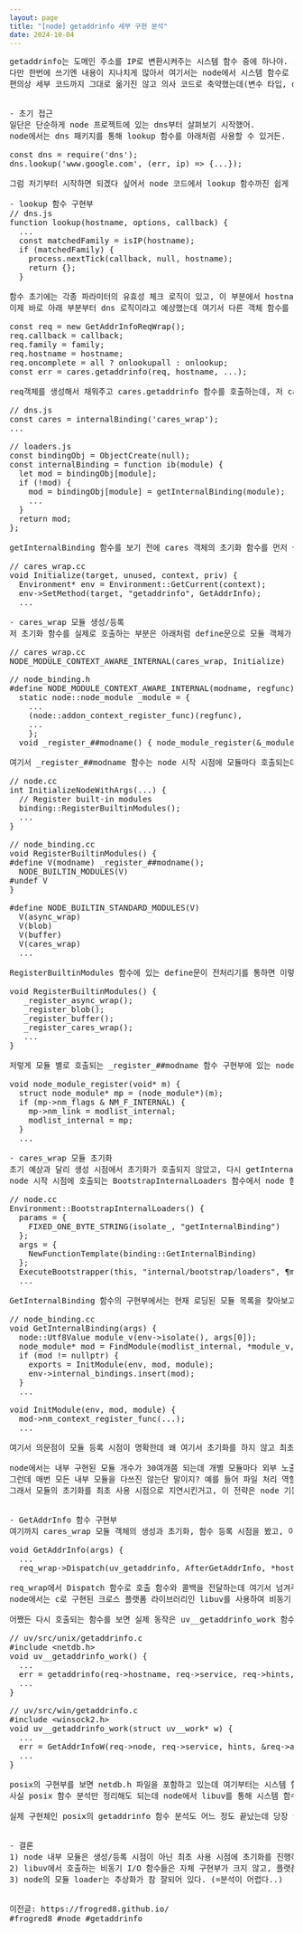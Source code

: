 ```yaml
---
layout: page
title: "[node] getaddrinfo 세부 구현 분석"
date: 2024-10-04
---
```


<pre>
getaddrinfo는 도메인 주소를 IP로 변환시켜주는 시스템 함수 중에 하나야. 그런데 여기서 도메인 주소에 대한 로컬 캐시를 어떤 식으로 저장하고 만료하는지 궁금해서 node 구현체를 시작으로 코드 레벨로 분석해봤어.
다만 한번에 쓰기엔 내용이 지나치게 많아서 여기서는 node에서 시스템 함수로 연결되는 부분까지만 볼거고, 그 다음 글에서 실제 시스템 함수 구현부를 정리해 볼 예정이야.
편의상 세부 코드까지 그대로 옮기진 않고 의사 코드로 축약했는데(변수 타입, define문 역슬래시 생략 등) 원본 코드를 보고 싶은 사람은 해당 파일에서 함수 이름으로 찾아보면 될거야.


- 초기 접근
일단은 단순하게 node 프로젝트에 있는 dns부터 살펴보기 시작했어.
node에서는 dns 패키지를 통해 lookup 함수를 아래처럼 사용할 수 있거든.

const dns = require('dns');
dns.lookup('www.google.com', (err, ip) => {...});

그럼 저기부터 시작하면 되겠다 싶어서 node 코드에서 lookup 함수까진 쉽게 찾았는데 실제 구현부까지 찾는게 간단하진 않더라고.

- lookup 함수 구현부
// dns.js
function lookup(hostname, options, callback) {
  ...
  const matchedFamily = isIP(hostname);
  if (matchedFamily) {
    process.nextTick(callback, null, hostname);
    return {};
  }

함수 초기에는 각종 파라미터의 유효성 체크 로직이 있고, 이 부분에서 hostname이 IP면 nextTick을 이용하여 microtask의 다음 tick에 콜백을 호출해주고 있어.
이제 바로 아래 부분부터 dns 로직이라고 예상했는데 여기서 다른 객체 함수를 호출하는 간단한 로직뿐이었어.

const req = new GetAddrInfoReqWrap();
req.callback = callback;
req.family = family;
req.hostname = hostname;
req.oncomplete = all ? onlookupall : onlookup;
const err = cares.getaddrinfo(req, hostname, ...);

req객체를 생성해서 채워주고 cares.getaddrinfo 함수를 호출하는데, 저 cares객체 생성 시점을 찾아보니 아래처럼 loaders.js 파일의 클로저를 이용하여 모듈이 최초 한 번만 생성되도록 구성하고 있었어.

// dns.js
const cares = internalBinding('cares_wrap');
...

// loaders.js
const bindingObj = ObjectCreate(null);
const internalBinding = function ib(module) {
  let mod = bindingObj[module];
  if (!mod) {
    mod = bindingObj[module] = getInternalBinding(module);
    ...
  }
  return mod;
};

getInternalBinding 함수를 보기 전에 cares 객체의 초기화 함수를 먼저 살펴보면, dns.lookup 함수에서 호출하던 getaddrinfo 함수의 바인딩을 찾을 수 있었어. 

// cares_wrap.cc
void Initialize(target, unused, context, priv) {
  Environment* env = Environment::GetCurrent(context);
  env->SetMethod(target, "getaddrinfo", GetAddrInfo);
  ...

- cares_wrap 모듈 생성/등록
저 초기화 함수를 실제로 호출하는 부분은 아래처럼 define문으로 모듈 객체가 static 객체로 생성되며 별도 인자로 받은 초기화 함수를 함수 포인터로 저장하고 있었어. 객체 생성 시점에 이를 호출할거라 예상되는 부분이지. (곧 이건 틀렸다는걸 알게 됨)

// cares_wrap.cc
NODE_MODULE_CONTEXT_AWARE_INTERNAL(cares_wrap, Initialize)

// node_binding.h
#define NODE_MODULE_CONTEXT_AWARE_INTERNAL(modname, regfunc)
  static node::node_module _module = {
    ...
    (node::addon_context_register_func)(regfunc),
    ...
    };
  void _register_##modname() { node_module_register(&_module); }

여기서 _register_##modname 함수는 node 시작 시점에 모듈마다 호출되는데 살짝 까다로운 define문으로 되어 있어.

// node.cc
int InitializeNodeWithArgs(...) {
  // Register built-in modules
  binding::RegisterBuiltinModules();
  ...
}

// node_binding.cc
void RegisterBuiltinModules() {
#define V(modname) _register_##modname();
  NODE_BUILTIN_MODULES(V)
#undef V
}

#define NODE_BUILTIN_STANDARD_MODULES(V)
  V(async_wrap)
  V(blob)
  V(buffer)
  V(cares_wrap)
  ...

RegisterBuiltinModules 함수에 있는 define문이 전처리기를 통하면 이렇게 변환되겠지.

void RegisterBuiltinModules() {
   _register_async_wrap();
   _register_blob();
   _register_buffer();
   _register_cares_wrap();
   ...
}

저렇게 모듈 별로 호출되는 _register_##modname 함수 구현부에 있는 node_module_register 함수가 아까 모듈 생성 시 연결한 함수 포인터를 호출할거라 예상했는데 저 함수에서는 그냥 모듈 객체의 내부값만 바꾸는게 다였어.

void node_module_register(void* m) {
  struct node_module* mp = (node_module*)(m);
  if (mp->nm_flags & NM_F_INTERNAL) {
    mp->nm_link = modlist_internal;
    modlist_internal = mp;
  }
  ...

- cares_wrap 모듈 초기화
초기 예상과 달리 생성 시점에서 초기화가 호출되지 않았고, 다시 getInternalBinding 함수로 돌아가야했어.
node 시작 시점에 호출되는 BootstrapInternalLoaders 함수에서 node 함수인 getInternalBinding 과 c로 구현된 GetInternalBinding 함수를 연결해주고 있었고,

// node.cc
Environment::BootstrapInternalLoaders() {
  params = {
    FIXED_ONE_BYTE_STRING(isolate_, "getInternalBinding")
  };
  args = {
    NewFunctionTemplate(binding::GetInternalBinding)
  };
  ExecuteBootstrapper(this, "internal/bootstrap/loaders", &params, &args);
  ...

GetInternalBinding 함수의 구현부에서는 현재 로딩된 모듈 목록을 찾아보고 없으면 모듈을 로딩하는 로직이 있는데 여기 InitModule 함수에서 아까 static 모듈 객체를 생성하며 등록시킨 함수 포인터를 호출하게 돼. 실제 cares_wrap::Initialize 호출은 여기서 일어나게 되는거지.

// node_binding.cc
void GetInternalBinding(args) {
  node::Utf8Value module_v(env->isolate(), args[0]);
  node_module* mod = FindModule(modlist_internal, *module_v, ...);
  if (mod != nullptr) {
    exports = InitModule(env, mod, module);
    env->internal_bindings.insert(mod);
  }
  ...

void InitModule(env, mod, module) {
  mod->nm_context_register_func(...);
  ...

여기서 의문점이 모듈 등록 시점이 명확한데 왜 여기서 초기화를 하지 않고 최초 모듈 사용 시점으로 미뤘을까?

node에서는 내부 구현된 모듈 개수가 30여개쯤 되는데 개별 모듈마다 외부 노출되는 함수 바인딩을 초기화 시점에 진행하고 있어. (복잡한 모듈은 함수 바인딩만 수십개)
그런데 매번 모든 내부 모듈을 다쓰진 않는단 말이지? 예를 들어 파일 처리 역할만 담당하는 node 프로그램에서는 crypto나 inspector, socket 관련된 모듈을 사용할 일이 없잖아? 괜히 프로그램의 최초 기동시간의 지연과 함께 메모리 사용만 늘어나겠지. 
그래서 모듈의 초기화를 최초 사용 시점으로 지연시킨거고, 이 전략은 node 기동시간의 감소와 동시에 효율적인 메모리 사용을 할 수 있게 만들어주고 있어.


- GetAddrInfo 함수 구현부
여기까지 cares_wrap 모듈 객체의 생성과 초기화, 함수 등록 시점을 봤고, 이제 구현체인 GetAddrInfo를 볼 차례야.

void GetAddrInfo(args) {
  ...
  req_wrap->Dispatch(uv_getaddrinfo, AfterGetAddrInfo, *hostname, ...);

req_wrap에서 Dispatch 함수로 호출 함수와 콜백을 전달하는데 여기서 넘겨주는 파라미터 중에 uv_getaddrinfo 를 보면 어디서 많이 보던 prefix가 붙어있지? 맞아. 바로 libuv에 있는 함수야.
node에서는 c로 구현된 크로스 플랫폼 라이브러리인 libuv를 사용하여 비동기 I/O 모델을 처리할 수 있게 제공하고 있어. node 비동기의 핵심 라이브러리라고 볼 수 있지. 파일 입출력, 네트워크 등의 비동기 처리는 모두 libuv로 감싸져있다고 보면 돼.

어쨌든 다시 호출되는 함수를 보면 실제 동작은 uv__getaddrinfo_work 함수에 있는데 여기서 os함수인 getaddrinfo를 호출하고 있어. 혹시나 windows 함수는 별도로 구현했나 싶어서 찾아보니 posix와 동일했어.

// uv/src/unix/getaddrinfo.c
#include &lt;netdb.h>
void uv__getaddrinfo_work() {
  ...
  err = getaddrinfo(req->hostname, req->service, req->hints, &req->addrinfo);
  ...
}

// uv/src/win/getaddrinfo.c
#include &lt;winsock2.h>
void uv__getaddrinfo_work(struct uv__work* w) {
  ...
  err = GetAddrInfoW(req->node, req->service, hints, &req->addrinfow);
  ...
}

posix의 구현부를 보면 netdb.h 파일을 포함하고 있는데 여기부터는 시스템 함수로 넘어가게 돼. 
사실 posix 함수 분석만 정리해도 되는데 node에서 libuv를 통해 시스템 함수와의 연결이 어떻게 되어있는지 정리하는 것도 의미있어보여서 이 부분의 분석으로 시작해봤어.

실제 구현체인 posix의 getaddrinfo 함수 분석도 어느 정도 끝났는데 당장 글로 쓸만큼 머릿 속에 완벽히 정리되진 않아서 다음 글의 주제로 천천히 올려볼게.


- 결론
1) node 내부 모듈은 생성/등록 시점이 아닌 최초 사용 시점에 초기화를 진행하는 전략으로 사용하는 모듈만 초기화하는 전략을 쓰고 있다.
2) libuv에서 호출하는 비동기 I/O 함수들은 자체 구현부가 크지 않고, 플랫폼에 따른 함수 호출부를 연결해주는 역할이 대다수이다.
3) node의 모듈 loader는 추상화가 참 잘되어 있다. (=분석이 어렵다..)


이전글: https://frogred8.github.io/
#frogred8 #node #getaddrinfo